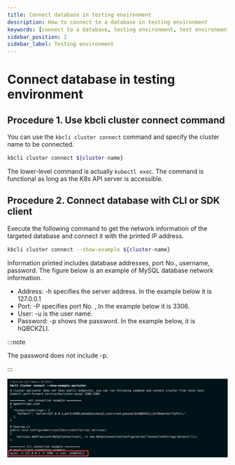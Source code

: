 ```yaml
---
title: Connect database in testing environment
description: How to connect to a database in testing environment
keywords: [connect to a database, testing environment, test environment]
sidebar_position: 2
sidebar_label: Testing environment
---
```


# Connect database in testing environment

## Procedure 1. Use kbcli cluster connect command

You can use the `kbcli cluster connect` command and specify the cluster name to be connected.

```bash
kbcli cluster connect ${cluster-name}
```

The lower-level command is actually `kubectl exec`. The command is functional as long as the K8s API server is accessible.

## Procedure 2. Connect database with CLI or SDK client

Execute the following command to get the network information of the targeted database and connect it with the printed IP address.

```bash
kbcli cluster connect --show-example ${cluster-name}
```

Information printed includes database addresses, port No., username, password. The figure below is an example of MySQL database network information.

- Address: -h specifies the server address. In the example below it is 127.0.0.1
- Port: -P specifies port No. , In the example below it is 3306.
- User: -u is the user name.
- Password: -p shows the password. In the example below, it is hQBCKZLI.

:::note

The password does not include -p.

:::

![Example](./../../img/connect_database_with_CLI_or_SDK_client.png)
